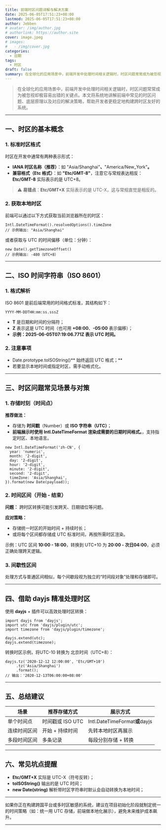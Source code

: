 ```yaml
---
title: 前端时区问题详解与解决方案
date: 2025-06-05T17:51:23+08:00
lastmod: 2025-06-05T17:51:23+08:00
author: Jebben
# avatar: /img/author.jpg
# authorlink: https://author.site
cover: image.jpeg
# images:
#   - /img/cover.jpg
categories:
  - 日期
tags:
  - 时区
draft: false
summary: 在全球化的应用场景中，前端开发中处理时间相关逻辑时，时区问题常常成为被忽视却极容易出错的关键点。本文将系统地讲解前端中常见的时区问题、底层原理以及对应的解决策略，帮助开发者更稳定地构建跨时区友好的系统。
---
```


> 在全球化的应用场景中，前端开发中处理时间相关逻辑时，时区问题常常成为被忽视却极容易出错的关键点。本文将系统地讲解前端中常见的时区问题、底层原理以及对应的解决策略，帮助开发者更稳定地构建跨时区友好的系统。

---

## 一、时区的基本概念

### 1. 标准时区格式

时区在开发中通常有两种表示形式：

* **IANA 时区名称（推荐）**：如 "Asia/Shanghai"**、**"America/New\_York"**。**
* **兼容格式（Etc 格式）**：如 **"Etc/GMT-8"**，注意它与常规表达相反：**Etc/GMT-8** 实际表示的是 UTC+8。

> ⚠️ **易错点**：**Etc/GMT+X** 实际表示的是 UTC-X，这与常规直觉是相反的。

### 2. 获取本地时区

前端可以通过以下方式获取当前浏览器所在的时区：

```
Intl.DateTimeFormat().resolvedOptions().timeZone
// 示例输出: "Asia/Shanghai"
```

或者获取与 UTC 的时间偏移（单位：分钟）：

```
new Date().getTimezoneOffset()
// 示例输出: -480（UTC+8）
```

---

## 二、ISO 时间字符串（ISO 8601）

### 1. 格式解析

ISO 8601 是前后端常用的时间格式标准，其结构如下：

```
YYYY-MM-DDTHH:mm:ss.sssZ
```

* **T** 是日期和时间的分隔符；
* **Z** 表示这是 UTC 时间（也可用 **+08:00**、**-05:00** 表示偏移）；
* **示例：**2025-06-05T07:19:06.771Z** 表示 UTC 时间。**

### 2. 注意事项

* Date.prototype.toISOString()** 始终返回 UTC 格式；**
* 若要显示本地时间或指定时区，需手动格式化。

---

## 三、时区问题常见场景与对策

### 1. 存储时刻（时间点）

**推荐做法：**

* 存储为 **时间戳**（Number）或 **ISO 字符串（UTC）**；
* **前端展示时使用 **Intl.DateTimeFormat** 渲染成需要的日期时间格式。**，支持指定时区、本地语言。

```
new Intl.DateTimeFormat('zh-CN', {
  year: 'numeric',
  month: '2-digit',
  day: '2-digit',
  hour: '2-digit',
  minute: '2-digit',
  second: '2-digit',
  timeZone: 'Asia/Shanghai',
}).format(new Date(payload));
```

### **2. 时间区间（开始 - 结束）**

**问题：** 跨时区转换可能引发跨天、日期错位等问题。

**应对策略：**

* 存储统一时区的开始时间 + 持续时长；
* 或将每个区间都存储成 UTC 标准时间，再按所需时区渲染。

示例：UTC 区间 **10:00 - 18:00**，转换到 UTC+10 为 **20:00 - 次日04:00**，必须正确处理跨天逻辑。

### **3. 间歇性区间**

处理方式与普通区间相似，每个间歇段视为独立的“时间段对象”处理和存储即可。

---

## **四、借助 dayjs 精准处理时区**

使用 **dayjs** + 插件可以高效处理时区转换：

```
import dayjs from 'dayjs';
import utc from 'dayjs/plugin/utc';
import timezone from 'dayjs/plugin/timezone';

dayjs.extend(utc);
dayjs.extend(timezone);
```

转换时区示例，将UTC-10 转换为 北京时间（UTC+8）：

```
dayjs.tz('2020-12-12 12:00:00', 'Etc/GMT+10')
     .tz('Asia/Shanghai')
     .format();
// 输出：'2020-12-13T06:00:00+08:00'
```

---

## **五、总结建议**

|  **场景**     |  **推荐存储方式**  |  **展示方式**                   |
| ---------------- | --------------------- | ---------------------------------- |
|  单个时间点    |  时间戳或 ISO UTC   |  Intl.DateTimeFormat**或**dayjs  |
|  连续时间区间  |  开始 + 持续时间    |  先转本地时区再展示              |
|  多段时间区间  |  多条记录           |  每段分别存储 + 转换             |

---

## **六、常见坑点提醒**

* **Etc/GMT+X** 实际是 UTC-X（符号反转）；
* **toISOString()** 输出的是 UTC 时间；
* **new Date(string)** 解析带时区字符串时默认会自动转换为本地时间；

---

如果你正在构建跨国平台或多时区敏感的系统，建议在项目初始化阶段就制定统一的时间策略（如：统一用 UTC 存储，前端做本地化展示），避免未来维护成本飙升。

---